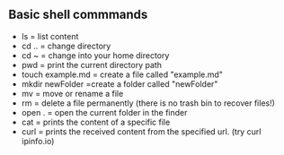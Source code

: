 ## Basic shell commmands

- ls = list content
- cd .. = change directory
- cd ~ = change into your home directory
- pwd = print the current directory path
- touch example.md = create a file called "example.md"
- mkdir newFolder =create a folder called "newFolder"
- mv <oldname> <newname> = move or rename a file
- rm <filename> = delete a file permanently (there is no trash bin to recover files!)
- open . = open the current folder in the finder
- cat <filename> = prints the content of a specific file
- curl <url> = prints the received content from the specified url. (try curl ipinfo.io)
